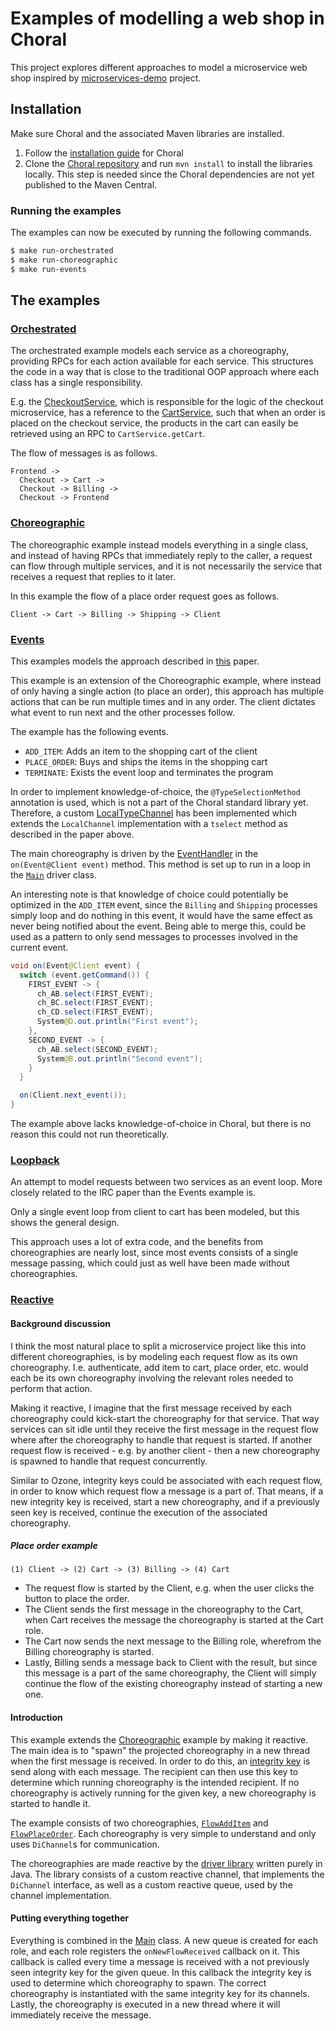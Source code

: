 # Examples of modelling a web shop in Choral

This project explores different approaches to model a microservice web shop inspired by [microservices-demo](https://github.com/GoogleCloudPlatform/microservices-demo/tree/main) project.

## Installation

Make sure Choral and the associated Maven libraries are installed.

1. Follow the [installation guide](https://www.choral-lang.org/install.html) for Choral
2. Clone the [Choral repository](https://github.com/choral-lang/choral) and run `mvn install` to install the libraries locally.
   This step is needed since the Choral dependencies are not yet published to the Maven Central.

### Running the examples

The examples can now be executed by running the following commands.

```sh
$ make run-orchestrated
$ make run-choreographic
$ make run-events
```

## The examples

### [Orchestrated](./src/main/java/webshop/orchestrated/)

The orchestrated example models each service as a choreography, providing RPCs for each action available for each service.
This structures the code in a way that is close to the traditional OOP approach where each class has a single responsibility.

E.g. the [CheckoutService](./src/main/java/webshop/orchestrated/checkout/CheckoutService.ch), which is responsible for the logic of the checkout microservice, has a reference to the [CartService](./src/main/java/webshop/orchestrated/cart/CartService.ch),
such that when an order is placed on the checkout service, the products in the cart can easily be retrieved using an RPC to `CartService.getCart`.

The flow of messages is as follows.

```
Frontend ->
  Checkout -> Cart ->
  Checkout -> Billing ->
  Checkout -> Frontend
```

### [Choreographic](./src/main/java/webshop/choreographic/)

The choreographic example instead models everything in a single class, and instead of having RPCs that immediately reply to the caller, a request can flow through multiple services, and it is not necessarily the service that receives a request that replies to it later.

In this example the flow of a place order request goes as follows.

```
Client -> Cart -> Billing -> Shipping -> Client
```

### [Events](./src/main/java/webshop/events/)

This examples models the approach described in [this](https://arxiv.org/pdf/2303.03983) paper.

This example is an extension of the Choreographic example, where instead of only having a single action (to place an order),
this approach has multiple actions that can be run multiple times and in any order.
The client dictates what event to run next and the other processes follow.

The example has the following events.

- `ADD_ITEM`: Adds an item to the shopping cart of the client
- `PLACE_ORDER`: Buys and ships the items in the shopping cart
- `TERMINATE`: Exists the event loop and terminates the program

In order to implement knowledge-of-choice, the `@TypeSelectionMethod` annotation is used, which is not a part of the Choral standard library yet.
Therefore, a custom [LocalTypeChannel](./src/main/java/webshop/events/channel/LocalTypeChannel.java) has been implemented which extends the `LocalChannel` implementation with a `tselect` method as described in the paper above.

The main choreography is driven by the [EventHandler](./src/main/java/webshop/events/EventHandler.ch) in the `on(Event@Client event)` method.
This method is set up to run in a loop in the [`Main`](./src/main/java/webshop/events/Main.java) driver class.

An interesting note is that knowledge of choice could potentially be optimized in the `ADD_ITEM` event,
since the `Billing` and `Shipping` processes simply loop and do nothing in this event, it would have the same effect as never being notified about the event.
Being able to merge this, could be used as a pattern to only send messages to processes involved in the current event.

```java
void on(Event@Client event) {
  switch (event.getCommand()) {
    FIRST_EVENT -> {
      ch_AB.select(FIRST_EVENT);
      ch_BC.select(FIRST_EVENT);
      ch_CD.select(FIRST_EVENT);
      System@D.out.println("First event");
    },
    SECOND_EVENT -> {
      ch_AB.select(SECOND_EVENT);
      System@B.out.println("Second event");
    }
  }

  on(Client.next_event());
}
```

The example above lacks knowledge-of-choice in Choral, but there is no reason this could not run theoretically.

### [Loopback](./src/main/java/webshop/loopback)

An attempt to model requests between two services as an event loop.
More closely related to the IRC paper than the Events example is.

Only a single event loop from client to cart has been modeled,
but this shows the general design.

This approach uses a lot of extra code, and the benefits from choreographies are nearly lost,
since most events consists of a single message passing,
which could just as well have been made without choreographies.

### [Reactive](./src/main/java/webshop/reactive)

#### Background discussion

I think the most natural place to split a microservice project like this into different choreographies, is by modeling each request flow as its own choreography.
I.e. authenticate, add item to cart, place order, etc. would each be its own choreography involving the relevant roles needed to perform that action.

Making it reactive, I imagine that the first message received by each choreography could kick-start the choreography for that service.
That way services can sit idle until they receive the first message in the request flow where after the choreography to handle that request is started.
If another request flow is received - e.g. by another client - then a new choreography is spawned to handle that request concurrently.

Similar to Ozone, integrity keys could be associated with each request flow, in order to know which request flow a message is a part of.
That means, if a new integrity key is received, start a new choreography,
and if a previously seen key is received, continue the execution of the associated choreography.

##### Place order example

```
(1) Client -> (2) Cart -> (3) Billing -> (4) Cart
```

- The request flow is started by the Client, e.g. when the user clicks the button to place the order.
- The Client sends the first message in the choreography to the Cart, when Cart receives the message the choreography is started at the Cart role.
- The Cart now sends the next message to the Billing role, wherefrom the Billing choreography is started.
- Lastly, Billing sends a message back to Client with the result, but since this message is a part of the same choreography, the Client will simply continue the flow of the existing choreography instead of starting a new one.

#### Introduction

This example extends the [Choreographic](#choreographic) example by making it reactive.
The main idea is to "spawn" the projected choreography in a new thread when the first message is received.
In order to do this, an [integrity key](./src/main/java/webshop/reactive/driver/IntegrityKey.java) is send along with each message.
The recipient can then use this key to determine which running choreography is the intended recipient.
If no choreography is actively running for the given key, a new choreography is started to handle it.

The example consists of two choreographies, [`FlowAddItem`](./src/main/java/webshop/reactive/FlowAddItem.ch) and [`FlowPlaceOrder`](./src/main/java/webshop/reactive/FlowPlaceOrder.ch).
Each choreography is very simple to understand and only uses `DiChannel`s for communication.

The choreographies are made reactive by the [driver library](./src/main/java/webshop/reactive/driver/) written purely in Java.
The library consists of a custom reactive channel, that implements the `DiChannel` interface,
as well as a custom reactive queue, used by the channel implementation.

#### Putting everything together

Everything is combined in the [Main](./src/main/java/webshop/reactive/Main.java) class.
A new queue is created for each role, and each role registers the `onNewFlowReceived` callback on it.
This callback is called every time a message is received with a not previously seen integrity key for the given queue.
In this callback the integrity key is used to determine which choreography to spawn.
The correct choreography is instantiated with the same integrity key for its channels.
Lastly, the choreography is executed in a new thread where it will immediately receive the message.
